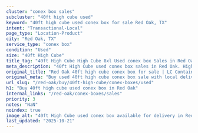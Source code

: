 ```yaml
---
cluster: "conex box sales"
subcluster: "40ft high cube used"
keyword: "40ft high cube used conex box for sale Red Oak, TX"
intent: "Transactional-Local"
page_type: "Location-Product"
city: "Red Oak, TX"
service_type: "conex box"
condition: "Used"
size: "40ft High Cube"
title_tag: "40ft High Cube High Cube 8xl Used conex box Sales in Red Oak | LC Container"
meta_description: "40ft High Cube used conex box sales in Red Oak. High cube containers with extra height. Fast delivery, competitive pricing. Serving conex boxes area. Quote ID: 612. Call (214) 524-4168 for your free quote today."
original_title: "Red Oak 40ft high cube conex box for sale | LC Container"
original_meta: "Buy used 40ft high cube conex box sale with local delivery in Red Oak, TX. LC Container — local Since 2003. Request a fast quote today."
url_slug: "/red-oak/buy/40ft-high-cube/conex-boxes/used"
h1: "Buy 40ft high cube used conex box in Red Oak"
internal_links: "/red-oak/conex-boxes/sales"
priority: 3
notes: "NaN"
noindex: true
image_alt: "40ft High Cube used conex box available for delivery in Red Oak"
last_updated: "2025-10-21"
---
```


<!-- TODO: Add unique city/inventory copy, images, and internal links here. -->
